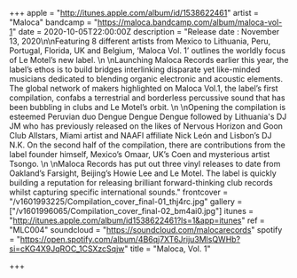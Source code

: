 +++
apple = "http://itunes.apple.com/album/id/1538622461"
artist = "Maloca"
bandcamp = "https://maloca.bandcamp.com/album/maloca-vol-1"
date = 2020-10-05T22:00:00Z
description = "Release date : November 13, 2020\n\nFeaturing 8 different artists from Mexico to Lithuania, Peru, Portugal, Florida, UK and Belgium, ‘Maloca Vol. 1’ outlines the worldly focus of Le Motel’s new label.   \n  \nLaunching Maloca Records earlier this year, the label’s ethos is to build bridges interlinking disparate yet like-minded musicians dedicated to blending organic electronic and acoustic elements. The global network of makers highlighted on Maloca Vol.1, the label’s first compilation, confabs a terrestrial and borderless percussive sound that has been bubbling in clubs and Le Motel’s orbit.   \n  \nOpening the compilation is esteemed Peruvian duo Dengue Dengue Dengue followed by Lithuania's DJ JM who has previously released on the likes of Nervous Horizon and Goon Club Allstars, Miami artist and NAAFI affiliate Nick León and Lisbon’s DJ N.K. On the second half of the compilation, there are contributions from the label founder himself, Mexico’s Omaar, UK’s Coen and mysterious artist Tsongo.   \n  \nMaloca Records has put out three vinyl releases to date from Oakland’s Farsight, Beijing’s Howie Lee and Le Motel. The label is quickly building a reputation for releasing brilliant forward-thinking club records whilst capturing specific international sounds."
frontcover = "/v1601993225/Compilation_cover_final-01_thj4rc.jpg"
gallery = ["/v1601996065/Compilation_cover_final-02_bm4ai0.jpg"]
itunes = "http://itunes.apple.com/album/id1538622461?ls=1&app=itunes"
ref = "MLC004"
soundcloud = "https://soundcloud.com/malocarecords"
spotify = "https://open.spotify.com/album/4B6qj7XT6Jriju3MlsQWHb?si=cKG4X9JqROC_1CSXzcSqjw"
title = "Maloca, Vol. 1"

+++
